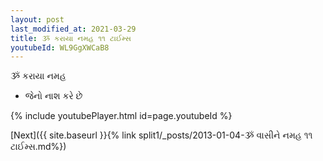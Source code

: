 ```yaml
---
layout: post
last_modified_at: 2021-03-29
title: ૐ કરાયા નમહ ૧૧ ટાઈમ્સ
youtubeId: WL9GgXWCaB8
---
```

 
 
 ૐ કરાયા નમહ  
 
 -  જેનો નાશ કરે છે 
 
  
 
  
 
 
 
 
 
 


{% include youtubePlayer.html id=page.youtubeId %}
 
[Next]({{ site.baseurl }}{% link  split1/_posts/2013-01-04-ૐ વાસીને નમહ ૧૧ ટાઈમ્સ.md%})
 
